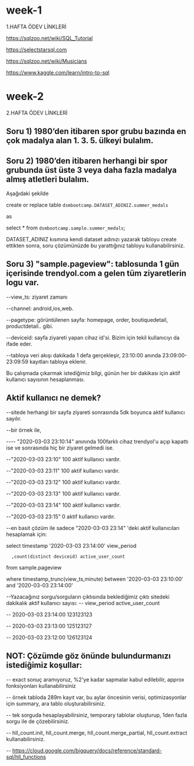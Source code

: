 # week-1
1.HAFTA ÖDEV LİNKLERİ

https://sqlzoo.net/wiki/SQL_Tutorial

https://selectstarsql.com

https://sqlzoo.net/wiki/Musicians

https://www.kaggle.com/learn/intro-to-sql  


# week-2
2.HAFTA ÖDEV LİNKLERİ

## Soru 1) 1980’den itibaren spor grubu bazında en çok madalya alan 1. 3. 5. ülkeyi bulalım.
## Soru 2) 1980’den itibaren herhangi bir spor grubunda üst üste 3 veya daha fazla madalya almış atletleri bulalım.

Aşağıdaki şekilde

create or replace table `dsmbootcamp.DATASET_ADINIZ.summer_medals`

as

select * from `dsmbootcamp.sample.summer_medals`; 

DATASET_ADINIZ kısmına kendi dataset adınızı yazarak tabloyu create ettikten sonra, soru çözümünüzde bu yarattığınız tabloyu kullanabilirsiniz.

## Soru 3) "sample.pageview": tablosunda 1 gün içerisinde trendyol.com a gelen tüm ziyaretlerin logu var.
--view_ts: ziyaret zamanı

--channel: android,ios,web.

--pagetype: görüntülenen sayfa: homepage, order, boutiquedetail, productdetail.. gibi.

--deviceid: sayfa ziyareti yapan cihaz id'si. Bizim için tekil kullanıcıyı da ifade eder.

--tabloya veri akışı dakikada 1 defa gerçekleşir, 23:10:00 anında 23:09:00-23:09:59 kayıtları tabloya eklenir.

Bu çalışmada çıkarmak istediğimiz bilgi, günün her bir dakikası için aktif kullanıcı sayısının hesaplanması.

## Aktif kullanıcı ne demek?
--sitede herhangi bir sayfa ziyareti sonrasında 5dk boyunca aktif kullanıcı sayılır.

--bir örnek ile, 

---- "2020-03-03 23:10:14" anınında 100farklı cihaz trendyol'u açıp kapattı ise ve sonrasında hiç bir ziyaret gelmedi ise.

--"2020-03-03 23:10" 100 aktif kullanıcı vardır.

--"2020-03-03 23:11" 100 aktif kullanıcı vardır.

--"2020-03-03 23:12" 100 aktif kullanıcı vardır.

--"2020-03-03 23:13" 100 aktif kullanıcı vardır.

--"2020-03-03 23:14" 100 aktif kullanıcı vardır.

--"2020-03-03 23:15" 0 aktif kullanıcı vardır.

--en basit çözüm ile sadece "2020-03-03 23:14" 'deki aktif kullanıcıları hesaplamak için:

select timestamp '2020-03-03 23:14:00' view_period

      ,count(distinct deviceid) active_user_count
      
 from sample.pageview
 
where timestamp_trunc(view_ts,minute) between '2020-03-03 23:10:00' and '2020-03-03 23:14:00'

--Yazacağınız sorgu/sorguların çıktısında beklediğimiz çıktı sitedeki dakikalık aktif kullanıcı sayısı:
-- view_period            active_user_count

-- 2020-03-03 23:14:00            123123123

-- 2020-03-03 23:13:00            125123127

-- 2020-03-03 23:12:00            126123124

## NOT: Çözümde göz önünde bulundurmanızı istediğimiz koşullar:

-- exact sonuç aramıyoruz, %2'ye kadar sapmalar kabul edilebilir, approx fonksiyonları kullanabilirsiniz

-- örnek tabloda 289m kayıt var, bu aylar öncesinin verisi, optimizasyonlar için summary, ara tablo oluşturabilirsiniz.

-- tek sorguda hesaplayabilirsiniz, temporary tablolar oluşturup, 1den fazla sorgu ile de çözebilirsiniz.

-- hll_count.init, hll_count.merge, hll_count.merge_partial, hll_count.extract kullanabilirsiniz.

-- https://cloud.google.com/bigquery/docs/reference/standard-sql/hll_functions
